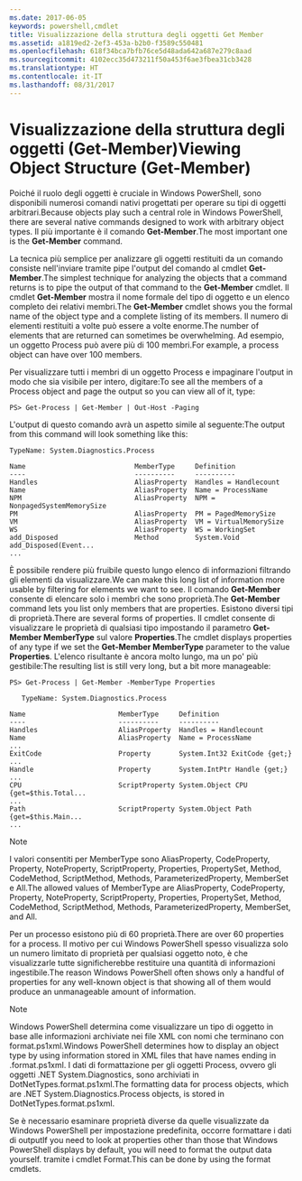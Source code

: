 ```yaml
---
ms.date: 2017-06-05
keywords: powershell,cmdlet
title: Visualizzazione della struttura degli oggetti Get Member
ms.assetid: a1819ed2-2ef3-453a-b2b0-f3589c550481
ms.openlocfilehash: 618f34bca7bfb76ce5d48ada642a687e279c8aad
ms.sourcegitcommit: 4102ecc35d473211f50a453f6ae3fbea31cb3428
ms.translationtype: HT
ms.contentlocale: it-IT
ms.lasthandoff: 08/31/2017
---
```

# <a name="viewing-object-structure-get-member"></a><span data-ttu-id="bad44-103">Visualizzazione della struttura degli oggetti (Get-Member)</span><span class="sxs-lookup"><span data-stu-id="bad44-103">Viewing Object Structure (Get-Member)</span></span>
<span data-ttu-id="bad44-104">Poiché il ruolo degli oggetti è cruciale in Windows PowerShell, sono disponibili numerosi comandi nativi progettati per operare su tipi di oggetti arbitrari.</span><span class="sxs-lookup"><span data-stu-id="bad44-104">Because objects play such a central role in Windows PowerShell, there are several native commands designed to work with arbitrary object types.</span></span> <span data-ttu-id="bad44-105">Il più importante è il comando **Get-Member**.</span><span class="sxs-lookup"><span data-stu-id="bad44-105">The most important one is the **Get-Member** command.</span></span>

<span data-ttu-id="bad44-106">La tecnica più semplice per analizzare gli oggetti restituiti da un comando consiste nell'inviare tramite pipe l'output del comando al cmdlet **Get-Member**.</span><span class="sxs-lookup"><span data-stu-id="bad44-106">The simplest technique for analyzing the objects that a command returns is to pipe the output of that command to the **Get-Member** cmdlet.</span></span> <span data-ttu-id="bad44-107">Il cmdlet **Get-Member** mostra il nome formale del tipo di oggetto e un elenco completo dei relativi membri.</span><span class="sxs-lookup"><span data-stu-id="bad44-107">The **Get-Member** cmdlet shows you the formal name of the object type and a complete listing of its members.</span></span> <span data-ttu-id="bad44-108">Il numero di elementi restituiti a volte può essere a volte enorme.</span><span class="sxs-lookup"><span data-stu-id="bad44-108">The number of elements that are returned can sometimes be overwhelming.</span></span> <span data-ttu-id="bad44-109">Ad esempio, un oggetto Process può avere più di 100 membri.</span><span class="sxs-lookup"><span data-stu-id="bad44-109">For example, a process object can have over 100 members.</span></span>

<span data-ttu-id="bad44-110">Per visualizzare tutti i membri di un oggetto Process e impaginare l'output in modo che sia visibile per intero, digitare:</span><span class="sxs-lookup"><span data-stu-id="bad44-110">To see all the members of a Process object and page the output so you can view all of it, type:</span></span>

```
PS> Get-Process | Get-Member | Out-Host -Paging
```

<span data-ttu-id="bad44-111">L'output di questo comando avrà un aspetto simile al seguente:</span><span class="sxs-lookup"><span data-stu-id="bad44-111">The output from this command will look something like this:</span></span>

```
TypeName: System.Diagnostics.Process

Name                           MemberType     Definition
----                           ----------     ----------
Handles                        AliasProperty  Handles = Handlecount
Name                           AliasProperty  Name = ProcessName
NPM                            AliasProperty  NPM = NonpagedSystemMemorySize
PM                             AliasProperty  PM = PagedMemorySize
VM                             AliasProperty  VM = VirtualMemorySize
WS                             AliasProperty  WS = WorkingSet
add_Disposed                   Method         System.Void add_Disposed(Event...
...
```

<span data-ttu-id="bad44-112">È possibile rendere più fruibile questo lungo elenco di informazioni filtrando gli elementi da visualizzare.</span><span class="sxs-lookup"><span data-stu-id="bad44-112">We can make this long list of information more usable by filtering for elements we want to see.</span></span> <span data-ttu-id="bad44-113">Il comando **Get-Member** consente di elencare solo i membri che sono proprietà.</span><span class="sxs-lookup"><span data-stu-id="bad44-113">The **Get-Member** command lets you list only members that are properties.</span></span> <span data-ttu-id="bad44-114">Esistono diversi tipi di proprietà.</span><span class="sxs-lookup"><span data-stu-id="bad44-114">There are several forms of properties.</span></span> <span data-ttu-id="bad44-115">Il cmdlet consente di visualizzare le proprietà di qualsiasi tipo impostando il parametro **Get-Member MemberType** sul valore **Properties**.</span><span class="sxs-lookup"><span data-stu-id="bad44-115">The cmdlet displays properties of any type if we set the **Get-Member MemberType** parameter to the value **Properties**.</span></span> <span data-ttu-id="bad44-116">L'elenco risultante è ancora molto lungo, ma un po' più gestibile:</span><span class="sxs-lookup"><span data-stu-id="bad44-116">The resulting list is still very long, but a bit more manageable:</span></span>

```
PS> Get-Process | Get-Member -MemberType Properties

   TypeName: System.Diagnostics.Process

Name                       MemberType     Definition
----                       ----------     ----------
Handles                    AliasProperty  Handles = Handlecount
Name                       AliasProperty  Name = ProcessName
...
ExitCode                   Property       System.Int32 ExitCode {get;}
...
Handle                     Property       System.IntPtr Handle {get;}
...
CPU                        ScriptProperty System.Object CPU {get=$this.Total...
...
Path                       ScriptProperty System.Object Path {get=$this.Main...
...
```

> [!NOTE]
> <span data-ttu-id="bad44-117">I valori consentiti per MemberType sono AliasProperty, CodeProperty, Property, NoteProperty, ScriptProperty, Properties, PropertySet, Method, CodeMethod, ScriptMethod, Methods, ParameterizedProperty, MemberSet e All.</span><span class="sxs-lookup"><span data-stu-id="bad44-117">The allowed values of MemberType are AliasProperty, CodeProperty, Property, NoteProperty, ScriptProperty, Properties, PropertySet, Method, CodeMethod, ScriptMethod, Methods, ParameterizedProperty, MemberSet, and All.</span></span>

<span data-ttu-id="bad44-118">Per un processo esistono più di 60 proprietà.</span><span class="sxs-lookup"><span data-stu-id="bad44-118">There are over 60 properties for a process.</span></span> <span data-ttu-id="bad44-119">Il motivo per cui Windows PowerShell spesso visualizza solo un numero limitato di proprietà per qualsiasi oggetto noto, è che visualizzarle tutte significherebbe restituire una quantità di informazioni ingestibile.</span><span class="sxs-lookup"><span data-stu-id="bad44-119">The reason Windows PowerShell often shows only a handful of properties for any well-known object is that showing all of them would produce an unmanageable amount of information.</span></span>

> [!NOTE]
> <span data-ttu-id="bad44-120">Windows PowerShell determina come visualizzare un tipo di oggetto in base alle informazioni archiviate nei file XML con nomi che terminano con format.ps1xml.</span><span class="sxs-lookup"><span data-stu-id="bad44-120">Windows PowerShell determines how to display an object type by using information stored in XML files that have names ending in .format.ps1xml.</span></span> <span data-ttu-id="bad44-121">I dati di formattazione per gli oggetti Process, ovvero gli oggetti .NET System.Diagnostics, sono archiviati in DotNetTypes.format.ps1xml.</span><span class="sxs-lookup"><span data-stu-id="bad44-121">The formatting data for process objects, which are .NET System.Diagnostics.Process objects, is stored in DotNetTypes.format.ps1xml.</span></span>

<span data-ttu-id="bad44-122">Se è necessario esaminare proprietà diverse da quelle visualizzate da Windows PowerShell per impostazione predefinita, occorre formattare i dati di output</span><span class="sxs-lookup"><span data-stu-id="bad44-122">If you need to look at properties other than those that Windows PowerShell displays by default, you will need to format the output data yourself.</span></span> <span data-ttu-id="bad44-123">tramite i cmdlet Format.</span><span class="sxs-lookup"><span data-stu-id="bad44-123">This can be done by using the format cmdlets.</span></span>

